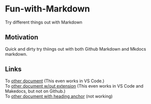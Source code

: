 # Fun-with-Markdown

Try different things out with Markdown

## Motivation

Quick and dirty try thiings out with both Github Markdown and Mkdocs markdown.

## Links

To [other document](other.md) (This even works in VS Code.)  
To [other document w/out extension](other) (This even works in VS Code and Makedocs, but not on Github.)  
To [other document with heading anchor](other/Anchor) (not working)
